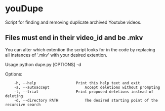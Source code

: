 # youDupe

Script for finding and removing duplicate archived Youtube videos.  

## **Files must end in their video_id and be .mkv**  
You can alter which extention the script looks for in the code by replacing all instances of '.mkv' with your desired extention.


Usage python dupe.py [OPTIONS] -d <DIRECTORY>

Options:

        -h, --help					Print this help text and exit  
        -a, --autoaccept				Accept deletions without prompting  
        -t, --trial					Print proposed deletions instead of deleting  
        -d, --directory PATH			The desired starting point of the recursive search  